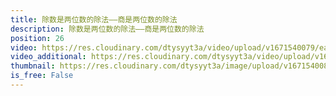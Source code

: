 ```yaml
---
title: 除数是两位数的除法——商是两位数的除法
description: 除数是两位数的除法——商是两位数的除法
position: 26
video: https://res.cloudinary.com/dtysyyt3a/video/upload/v1671540079/easymath/4年级上/06单元除数是两位数的除法/tbbwemtntlkvgiwhhbiv.mp4
video_additional: https://res.cloudinary.com/dtysyyt3a/video/upload/v1671540134/easymath/4年级上/06单元除数是两位数的除法/每课一题的解答视频/vlghtusxpqnhl4rxibur.mp4
thumbnail: https://res.cloudinary.com/dtysyyt3a/image/upload/v1671540082/easymath/4年级上/06单元除数是两位数的除法/p7rcrb7akgubmg0wvgac.png
is_free: False
---
```

